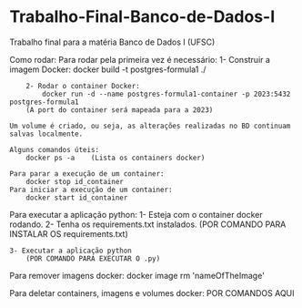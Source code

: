 # Trabalho-Final-Banco-de-Dados-I
Trabalho final para a matéria Banco de Dados I (UFSC)

Como rodar:
    Para rodar pela primeira vez é necessário:
        1- Construir a imagem Docker:
            docker build -t postgres-formula1 ./

        2- Rodar o container Docker:
            docker run -d --name postgres-formula1-container -p 2023:5432 postgres-formula1
        (A port do container será mapeada para a 2023)

    Um volume é criado, ou seja, as alterações realizadas no BD continuam salvas localmente.

    Alguns comandos úteis:
        docker ps -a    (Lista os containers docker)

    Para parar a execução de um container:
        docker stop id_container
    Para iniciar a execução de um container:
        docker start id_container
    

Para executar a aplicação python:
    1- Esteja com o container docker rodando.
    2- Tenha os requirements.txt instalados.
        (POR COMANDO PARA INSTALAR OS requirements.txt)
    
    3- Executar a aplicação python
        (POR COMANDO PARA EXECUTAR O .py)






Para remover imagens docker:
    docker image rm 'nameOfTheImage'



Para deletar containers, imagens e volumes docker:
    POR COMANDOS AQUI